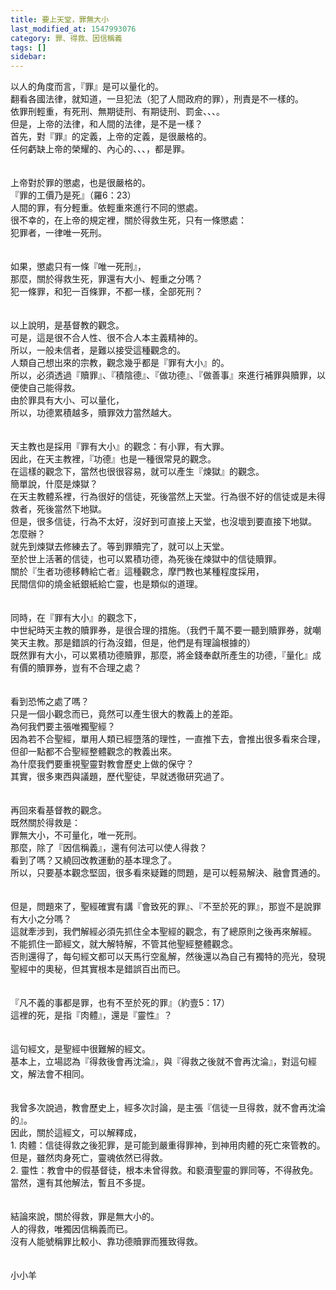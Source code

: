 ```yaml
---
title: 要上天堂，罪無大小
last_modified_at: 1547993076
category: 罪、得救、因信稱義
tags: []
sidebar: 
---
```


<p>以人的角度而言，『罪』是可以量化的。<br/>翻看各國法律，就知道，一旦犯法（犯了人間政府的罪），刑責是不一樣的。<br/>依罪刑輕重，有死刑、無期徒刑、有期徒刑、罰金、、、。<br/>但是，上帝的法律，和人間的法律，是不是一樣？<br/><!--more-->首先，對『罪』的定義，上帝的定義，是很嚴格的。<br/>任何虧缺上帝的榮耀的、內心的、、、，都是罪。<br/><br/><br/>上帝對於罪的懲處，也是很嚴格的。<br/>『罪的工價乃是死』（羅6：23）<br/>人間的罪，有分輕重。依輕重來進行不同的懲處。<br/>很不幸的，在上帝的規定裡，關於得救生死，只有一條懲處：<br/>犯罪者，一律唯一死刑。<br/><br/><br/>如果，懲處只有一條『唯一死刑』，<br/>那麼，關於得救生死，罪還有大小、輕重之分嗎？<br/>犯一條罪，和犯一百條罪，不都一樣，全部死刑？<br/><br/><br/>以上說明，是基督教的觀念。<br/>可是，這是很不合人性、很不合人本主義精神的。<br/>所以，一般未信者，是難以接受這種觀念的。<br/>人類自己想出來的宗教，觀念幾乎都是『罪有大小』的。<br/>所以，必須透過『贖罪』、『積陰德』、『做功德』、『做善事』來進行補罪與贖罪，以便使自己能得救。<br/>由於罪具有大小、可以量化，<br/>所以，功德累積越多，贖罪效力當然越大。<br/><br/><br/>天主教也是採用『罪有大小』的觀念：有小罪，有大罪。<br/>因此，在天主教裡，『功德』也是一種很常見的觀念。<br/>在這樣的觀念下，當然也很很容易，就可以產生『煉獄』的觀念。<br/>簡單說，什麼是煉獄？<br/>在天主教體系裡，行為很好的信徒，死後當然上天堂。行為很不好的信徒或是未得救者，死後當然下地獄。<br/>但是，很多信徒，行為不太好，沒好到可直接上天堂，也沒壞到要直接下地獄。<br/>怎麼辦？<br/>就先到煉獄去修練去了。等到罪贖完了，就可以上天堂。<br/>至於世上活著的信徒，也可以累積功德，為死後在煉獄中的信徒贖罪。<br/>關於『生者功德移轉給亡者』這種觀念，摩門教也某種程度採用，<br/>民間信仰的燒金紙銀紙給亡靈，也是類似的道理。<br/><br/><br/>同時，在『罪有大小』的觀念下，<br/>中世紀時天主教的贖罪券，是很合理的措施。（我們千萬不要一聽到贖罪券，就嘲笑天主教。那是錯誤的行為沒錯，但是，他們是有理論根據的）<br/>既然罪有大小，可以累積功德贖罪，那麼，將金錢奉獻所產生的功德，『量化』成有價的贖罪券，豈有不合理之處？<br/><br/><br/>看到恐怖之處了嗎？<br/>只是一個小觀念而已，竟然可以產生很大的教義上的差距。<br/>為何我們要主張唯獨聖經？<br/>因為若不合聖經，單用人類已經墮落的理性，一直推下去，會推出很多看來合理，但卻一點都不合聖經整體觀念的教義出來。<br/>為什麼我們要重視聖靈對教會歷史上做的保守？<br/>其實，很多東西與議題，歷代聖徒，早就透徹研究過了。<br/><br/><br/>再回來看基督教的觀念。<br/>既然關於得救是：<br/>罪無大小，不可量化，唯一死刑。<br/>那麼，除了『因信稱義』，還有何法可以使人得救？<br/>看到了嗎？又繞回改教運動的基本理念了。<br/>所以，只要基本觀念堅固，很多看來疑難的問題，是可以輕易解決、融會貫通的。<br/><br/><br/>但是，問題來了，聖經確實有講『會致死的罪』、『不至於死的罪』，那豈不是說罪有大小之分嗎？<br/>這就牽涉到，我們解經必須先抓住全本聖經的觀念，有了總原則之後再來解經。<br/>不能抓住一節經文，就大解特解，不管其他聖經整體觀念。<br/>否則還得了，每句經文都可以天馬行空亂解，然後還以為自己有獨特的亮光，發現聖經中的奧秘，但其實根本是錯誤百出而已。<br/><br/><br/>『凡不義的事都是罪，也有不至於死的罪』（約壹5：17）<br/>這裡的死，是指『肉體』，還是『靈性』？<br/><br/><br/>這句經文，是聖經中很難解的經文。<br/>基本上，立場認為『得救後會再沈淪』，與『得救之後就不會再沈淪』，對這句經文，解法會不相同。<br/><br/><br/>我曾多次說過，教會歷史上，經多次討論，是主張『信徒一旦得救，就不會再沈淪的』。<br/>因此，關於這經文，可以解釋成，<br/>1. 肉體：信徒得救之後犯罪，是可能到嚴重得罪神，到神用肉體的死亡來管教的。但是，雖然肉身死亡，靈魂依然已得救。<br/>2. 靈性：教會中的假基督徒，根本未曾得救。和褻瀆聖靈的罪同等，不得赦免。<br/>當然，還有其他解法，暫且不多提。<br/><br/><br/>結論來說，關於得救，罪是無大小的。<br/>人的得救，唯獨因信稱義而已。<br/>沒有人能號稱罪比較小、靠功德贖罪而獲致得救。<br/><br/><br/>小小羊<br/></p>